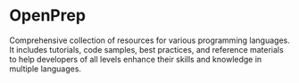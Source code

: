 # OpenPrep

Comprehensive collection of resources for various programming languages. It includes tutorials, code samples, best practices, and reference materials to help developers of all levels enhance their skills and knowledge in multiple languages.
